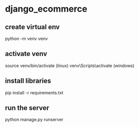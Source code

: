 # django_ecommerce

## create virtual env

python -m venv venv

## activate venv

source venv/bin/activate (linux)
venv\Scripts\activate (windows)

## install libraries

pip install -r requirements.txt

## run the server

python manage.py runserver

